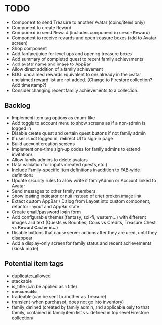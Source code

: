 # TODO

- Component to send Treasure to another Avatar (coins/items only)
- Component to create Reward
- Component to send Reward (includes component to create Reward)
- Component to receive rewards and open treasure boxes (add to Avatar screen)
- Shop component
- Add fanfare/juice for level-ups and opening treasure boxes
- Add summary of completed quest to recent family achievements
- Add avatar name and image to AppBar
- Allow direct addition of a family achievement
- BUG: unclaimed rewards equivalent to one already in the avatar unclaimed reward list are not added. (Change to Firestore collection? Add timestamp?)
- Consider changing recent family achievements to a collection.

## Backlog

- Implement item tag options as enum-like
- Add toggle to account menu to show screens as if a non-admin is logged in
- Disable create quest and certain quest buttons if not family admin
- If user is not logged in, redirect UI to sign-in page
- Build account creation screens
- Implement one-time sign-up codes for family admins to extend invitations
- Allow family admins to delete avatars
- Data validation for inputs (created quests, etc.)
- Include Family-specific Item definitions in addition to FAB-wide definitions
- Update security rules to allow write if familyAdmin or Account linked to Avatar
- Send messages to other family members
- Show loading indicator or null instead of brief broken image link
- Extact custom AppBar / Dialog from Layout into custom component, refactor Layout and AppBar state
- Create email/password login form
- Add configurable themes (fantasy, sci-fi, western...) with different images and text (Quests vs Bounties, Coins vs Credits, Treasure Chest vs Reward Cache etc.)
- Disable buttons that cause server actions after they are used, until they disappear
- Add a display-only screen for family status and recent achievements (kiosk mode)

## Potential item tags

- duplicates_allowed
- stackable
- is_title (can be applied as a title)
- consumable
- tradeable (can be sent to another as Treasure)
- transient (when purchased, does not go into inventory)
- family_defined (created by family admin, and applicable only to that family, contained in family item list vs. defined in top-level Firestore collection)
